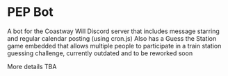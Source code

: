 # PEP Bot
 A bot for the Coastway Will Discord server that includes message starring and regular calendar posting (using cron.js)
 Also has a Guess the Station game embedded that allows multiple people to participate in a train station guessing challenge, currently outdated and to be reworked soon
 
 More details TBA
